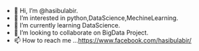 - 👋 Hi, I’m @hasibulabir.
- 👀 I’m interested in python,DataScience,MechineLearning.
- 🌱 I’m currently learning DataScience.
- 💞️ I’m looking to collaborate on BigData Project.
- 📫 How to reach me ...https://www.facebook.com/hasibulabir/

<!---
hasibulabir/hasibulabir is a ✨ special ✨ repository because its `README.md` (this file) appears on your GitHub profile.
You can click the Preview link to take a look at your changes.
--->
